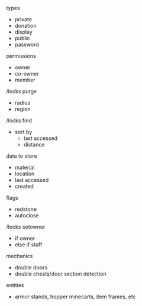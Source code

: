 types
  - private
  - donation
  - display
  - public
  - password

permissions
  - owner
  - co-owner
  - member

/locks purge
  - radius
  - region

/locks find 
  - sort by
    - last accessed
    - distance

data to store
  - material
  - location
  - last accessed
  - created

flags
  - redstone
  - autoclose

/locks setowner
  - if owner
  - else if staff

mechanics
  - double doors
  - double chests/door section detection

entities
  - armor stands, hopper minecarts, item frames, etc